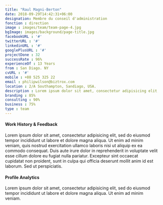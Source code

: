 ```yaml
---
title: "Raul Magni-Berton"
date: 2018-09-29T14:42:31+06:00
designation: Membre du conseil d'administration
fonction : direction
image : images/team/team-page-4.jpg
bgImage: images/background/page-title.jpg
facebookURL : '#'
twitterURL : '#'
linkedinURL : '#'
googlePlusURL : '#'
projectDone : 32
successRate : 96%
experienceOf : 13 Years
from : San Diago. NY
cvURL : '#'
mobile : +88 525 325 22
email : philipwilson@biztrox.com
location : 2/A Southampton, Sandiago, USA.
description : Lorem ipsum dolor sit amet, consectetur adipisicing elit, sed do eiusmod tempor incididunt ut labore et dolore magna aliqua.enim ad minim veniam, quis nostrud exercitation ullamco laboris nisi ut aliquip ex ea commodo consequat irure dolor in reprehender.
branding : 85%
consulting : 90%
business : 75%
type : team
---
```


#### Work History  & Feedback

Lorem ipsum dolor sit amet, consectetur adipisicing elit, sed do eiusmod tempor incididunt ut labore et dolore magna aliqua. Ut enim ad minim veniam, quis nostrud exercitation ullamco laboris nisi ut aliquip ex ea commodo consequat. Duis aute irure dolor in reprehenderit in voluptate velit esse cillum dolore eu fugiat nulla pariatur. Excepteur sint occaecat cupidatat non proident, sunt in culpa qui officia deserunt mollit anim id est laborum. Sed ut perspiciatis.

#### Profile Analytics

Lorem ipsum dolor sit amet, consectetur adipisicing elit, sed do eiusmod tempor incididunt ut labore et dolore magna aliqua. Ut enim ad minim veniam.
